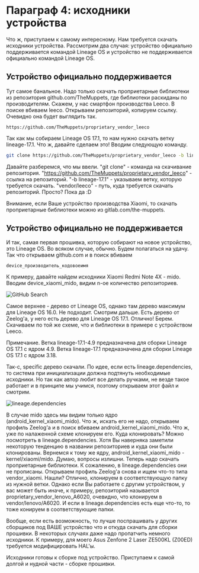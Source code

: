  

# Параграф 4: исходники устройства

Что ж, приступаем к самому интересному. Нам требуется скачать исходники устройства. Рассмотрим два случая: устройство официально поддерживается командой Lineage OS и устройство не поддерживается официально командой Lineage OS.

## Устройство официально поддерживается

Тут самое банальное. Надо только скачать проприетарные библиотеки из репозитория github.com/TheMuppets, где библиотеки раскиданы по производителям. Скажем, у нас смартфон производства Leeco. В поиске вбиваем leeco. Открываем репозиторий, копируем ссылку. Очевидно она будет выглядить так.

```
https://github.com/TheMuppets/proprietary_vendor_leeco
```

Так как мы собираем Lineage OS 17.1, то нам нужно скачать ветку lineage-17.1. Что ж, давайте сделаем это! Вводим следующую команду.

```bash
git clone https://github.com/TheMuppets/proprietary_vendor_leeco -b lineage-17.1 vendor/leeco
```

Давайте разберемся, что мы ввели. "git clone" - команда на скачивание репозитория. "https://github.com/TheMuppets/proprietary_vendor_leeco" - ссылка на репозиторий. "-b lineage-17.1" - указываем ветку, которую требуется скачать. "vendor/leeco" - путь, куда требуется скачать репозиторий. Просто? Пока да :D

Внимание, если Ваше устройство производства Xiaomi, то скачать проприетарные библиотеки можно из gitlab.com/the-muppets.

## Устройство официально не поддерживается

И так, самая первая прошивка, которую собирают на новое устройство, это Lineage OS. Во всяком случае, обычно. Будем полагаться на удачу. Так что открываем github.com и в поиск вбиваем

```
device_производитель_кодовоеимя
```

К примеру, давайте найдем исходники Xiaomi Redmi Note 4X - mido. Вводим device_xiaomi_mido, видим n-ое количество репозиториев.

![GitHub Search](https://raw.githubusercontent.com/Roker2/BookAboutBuilding/master/%D0%93%D0%BB%D0%B0%D0%B2%D0%B0%201%20%D0%9D%D0%B0%D1%87%D0%B0%D0%BB%D0%BE%20%D0%BD%D0%B0%D1%87%D0%B0%D0%BB/images/10.png)

Самое верхнее - дерево от Lineage OS, однако там дерево максимум для Lineage OS 16.0. Не подходит. Смотрим дальше. Есть дерево от Zeelog'а, у него есть дерево для Lineage OS 17.1. Отлично! Берем. Скачиваем по той же схеме, что и библиотеки в примере с устройством Leeco.

Примечание. Ветка lineage-17.1-4.9 предназначена для сборки Lineage OS 17.1 с ядром 4.9. Ветка lineage-17.1 предназначена для сборки Lineage OS 17.1 с ядром 3.18.

Так-с, specific дерево скачали. По идее, если есть lineage.dependencies, то система при инициализации должна подтянуть необходимые исходники. Но так как автор любит все делать ручками, не везде такое работает и в принципе мы учимся, поэтому открываем этот файл и смотрим.

![lineage.dependencies](https://raw.githubusercontent.com/Roker2/BookAboutBuilding/master/%D0%93%D0%BB%D0%B0%D0%B2%D0%B0%201%20%D0%9D%D0%B0%D1%87%D0%B0%D0%BB%D0%BE%20%D0%BD%D0%B0%D1%87%D0%B0%D0%BB/images/11.png)

В случае mido здесь мы видим только ядро (android_kernel_xiaomi_mido). Что ж, искать его не надо, открываем профиль Zeelog'а и в поиск вбиваем android_kernel_xiaomi_mido. Что ж, уже по налаженной схеме клонируем его. Куда клонировать? Можно посмотреть в lineage.dependencies. Хотя Вы наверняка заметили некоторую тенденцию в названии репозиториев и куда они были клонированы. Вернемся к тому же ядру, android_kernel_xiaomi_mido - kernel/xiaomi/mido. Думаю, вопросы излишни. Теперь надо скачать проприетарные библиотеки. К сожалению, в lineage.dependencies они не прописаны. Открываем профиль Zeelog'а снова и ищем что-то типа vendor_xiaomi. Нашли? Отлично, клонируем в соответствующую папку из нужной ветки. Однако если Вы работаете с другим устройством, у вас может быть иначе, к примеру, репозиторий называется proprietary_vendor_lenovo_A6020, очевидно, что клонируем в vendor/lenovo/A6020. И если в lineage.dependencies есть еще что-то, то тоже конируем в соответствующие папки.

Вообще, если есть возможность, то лучше поспрашивать у других сборщиков под ВАШЕ устройство что и откуда скачать для сборки прошивки. В некоторых случаях даже надо пропатчить немного исходники. К примеру, для моего Asus Zenfone 2 Laser ZE500KL (Z00ED) требуется модифицировать HAL'ы.

Исходники готовы к сборке под устройство. Приступаем к самой долгой и нудной части - сборке прошивки.